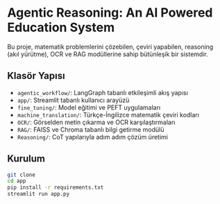 # Agentic Reasoning: An AI Powered Education System


Bu proje, matematik problemlerini çözebilen, çeviri yapabilen, reasoning (akıl yürütme), OCR ve RAG modüllerine sahip bütünleşik bir sistemdir. 

## Klasör Yapısı

- `agentic_workflow/`: LangGraph tabanlı etkileşimli akış yapısı
- `app/`: Streamlit tabanlı kullanıcı arayüzü
- `fine_tuning/`: Model eğitimi ve PEFT uygulamaları
- `machine_translation/`: Türkçe-İngilizce matematik çeviri kodları
- `OCR/`: Görselden metin çıkarma ve OCR karşılaştırmaları
- `RAG/`: FAISS ve Chroma tabanlı bilgi getirme modülü
- `Reasoning/`: CoT yapılarıyla adım adım çözüm üretimi

## Kurulum

```bash
git clone 
cd app
pip install -r requirements.txt
streamlit run app.py
